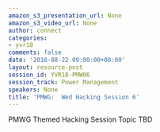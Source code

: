 ```yaml
---
amazon_s3_presentation_url: None
amazon_s3_video_url: None
author: connect
categories:
- yvr18
comments: false
date: '2018-08-22 09:00:00+00:00'
layout: resource-post
session_id: YVR18-PMW06
session_track: Power Management
speakers: None
title: 'PMWG:  Wed Hacking Session 6'
---
```


PMWG Themed Hacking Session Topic TBD